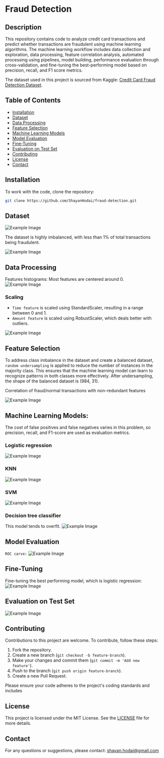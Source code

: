 # Fraud Detection

## Description

This repository contains code to analyze credit card transactions and predict whether transactions are fraudulent using machine learning algorithms. The machine learning workflow includes data collection and exploration, data processing, feature correlation analysis, automated processing using pipelines, model building, performance evaluation through cross-validation, and fine-tuning the best-performing model based on precision, recall, and F1 score metrics.

The dataset used in this project is sourced from Kaggle: [Credit Card Fraud Detection Dataset](https://www.kaggle.com/datasets/mlg-ulb/creditcardfraud).

## Table of Contents

- [Installation](#installation)
- [Dataset](#dataset)
- [Data Processing](#data-processing)
- [Feature Selection](#feature-selection)
- [Machine Learning Models](#machine-learning-models)
- [Model Evaluation](#model-evaluation)
- [Fine-Tuning](#fine-tuning)
- [Evaluation on Test Set](#evaluation-on-test-set)
- [Contributing](#contributing)
- [License](#license)
- [Contact](#contact)

## Installation

To work with the code, clone the repository:

```bash
git clone https://github.com/ShayanHodai/fraud-detection.git
```

## Dataset

![Example Image](images/dataset.png)

The dataset is highly imbalanced, with less than 1% of total transactions being fraudulent.

![Example Image](images/imbalanced%20dataset.png)

## Data Processing
Features histograms: Most features are centered around 0.
![Example Image](images/features%20histogram.png)

### Scaling

- `Time feature` is scaled using StandardScaler, resulting in a range between 0 and 1.
- `Amount feature` is scaled using RobustScaler, which deals better with outliers.

![Example Image](images/two_features.png)

## Feature Selection

To address class imbalance in the dataset and create a balanced dataset, `random undersampling` is applied to reduce the number of instances in the majority class. This ensures that the machine learning model can learn to recognize patterns in both classes more effectively. After undersampling, the shape of the balanced dataset is (984, 31).

Correlation of fraud/normal transactions with non-redundant features

![Example Image](images/corr2.png)

## Machine Learning Models:

The cost of false positives and false negatives varies in this problem, so precision, recall, and F1-score are used as evaluation metrics.

### Logistic regression

![Example Image](images/logistic%20regression.png)

### KNN

![Example Image](images/KNN.png)

### SVM

![Example Image](images/SVM.png)

### Decision tree classifier
This model tends to overfit.
![Example Image](images/Decision%20Tree.png)

## Model Evaluation
`ROC carve:`
![Example Image](images/ROC.png)

## Fine-Tuning 
Fine-tuning the best performing model, which is logistic regression:
![Example Image](images/fine-tuning.png)

## Evaluation on Test Set
![Example Image](images/evaluation%20on%20test.png)


## Contributing

Contributions to this project are welcome. To contribute, follow these steps:

1. Fork the repository.
2. Create a new branch (`git checkout -b feature-branch`).
3. Make your changes and commit them (`git commit -m 'Add new feature'`).
4. Push to the branch (`git push origin feature-branch`).
5. Create a new Pull Request.

Please ensure your code adheres to the project's coding standards and includes

## License

This project is licensed under the MIT License. See the [LICENSE](LICENSE) file for more details.

## Contact

For any questions or suggestions, please contact:
shayan.hodai@gmail.com
